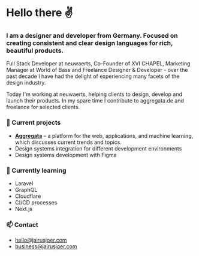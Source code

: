# Hello there ✌️

### I am a designer and developer from Germany. Focused on creating consistent and clear design languages for rich, beautiful products.

Full Stack Developer at neuwaerts, Co-Founder of XVI CHAPEL, Marketing Manager at World of Bass and Freelance Designer & Developer - over the past decade I have had the delight of experiencing many facets of the design industry.

Today I'm working at neuwaerts, helping clients to design, develop and launch their products. In my spare time I contribute to aggregata.de and freelance for selected clients.

<!--
- 🔭 I’m currently working on ...
- 🌱 I’m currently learning ...
- 👯 I’m looking to collaborate on ...
- 🤔 I’m looking for help with ...
- 💬 Ask me about ...
- 📫 How to reach me: ...
- 😄 Pronouns: ...
- ⚡ Fun fact: ...
-->

### 🔭 Current projects
- **[Aggregata](https://aggregata.de/)** – a platform for the web, applications, and machine learning, which discusses current trends and topics.
- Design systems integration for different development environments
- Design systems development with Figma

### 🌱 Currently learning
- Laravel
- GraphQL
- Cloudflare
- CI/CD processes
- Next.js

### 📫 Contact
- [hello@jairusjoer.com](mailto:hello@jairusjoer.com)
- [business@jairusjoer.com](mailto:business@jairusjoer.com)
